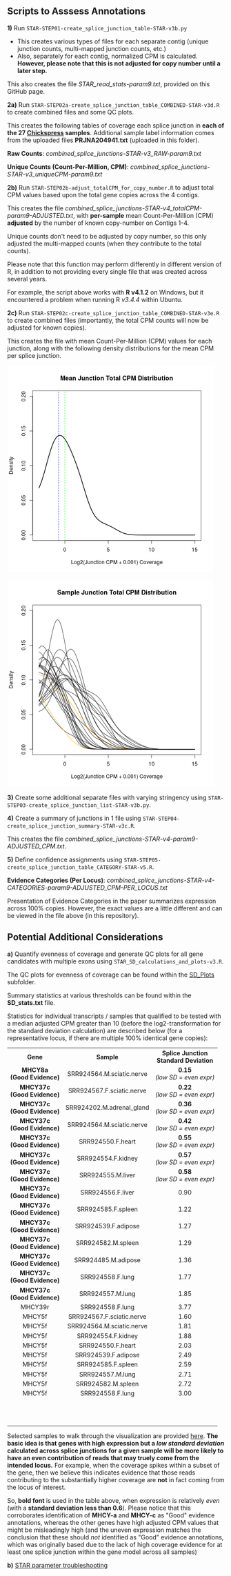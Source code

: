 ## Scripts to Asssess Annotations

**1)** Run `STAR-STEP01-create_splice_junction_table-STAR-v3b.py`

 - This creates various types of files for each separate contig (unique junction counts, multi-mapped junction counts, etc.)
 - Also, separately for each contig, normalized CPM is calculated.  **However, please note that this is not adjusted for copy number until a later step.**

This also creates the file *STAR_read_stats-param9.txt*, provided on this GitHub page.

**2a)** Run `STAR-STEP02a-create_splice_junction_table_COMBINED-STAR-v3d.R` to create combined files and some QC plots.

This creates the following tables of coverage each splice junction in **each of the 27 [Chickspress](https://geneatlas.arl.arizona.edu/) samples**.  Additional sample label information comes from the uploaded files **PRJNA204941.txt** (uploaded in this folder).

**Raw Counts**: *combined_splice_junctions-STAR-v3_RAW-param9.txt*

**Unique Counts (Count-Per-Million, CPM)**: *combined_splice_junctions-STAR-v3_uniqueCPM-param9.txt*

**2b)** Run `STAR-STEP02b-adjust_totalCPM_for_copy_number.R` to adjust total CPM values based upon the total gene copies across the 4 contigs.

This creates the file *combined_splice_junctions-STAR-v4_totalCPM-param9-ADJUSTED.txt*, with **per-sample** mean Count-Per-Million (CPM) **adjusted** by the number of known copy-number on Contigs 1-4.

Unique counts don't need to be adjusted by copy number, so this only adjusted the multi-mapped counts (when they contribute to the total counts).

Please note that this function may perform differently in different version of R, in addition to not providing every single file that was created across several years.

For example, the script above works with **R v4.1.2** on Windows, but it encountered a problem when running R *v3.4.4* within Ubuntu.

**2c)** Run `STAR-STEP02c-create_splice_junction_table_COMBINED-STAR-v3e.R` to create combined files (importantly, the total CPM counts will now be adjusted for known copies).

This creates the file with mean Count-Per-Million (CPM) values for each junction, along with the following density distributions for the mean CPM per splice junction.

![Overall STAR Splice Junction Mean Count-Per-Million Distribution](combined_splice_junctions-STAR-v4_totalCPM-ADJUSTED-junction_average_density-param9.png "Overall STAR Splice Junction Mean Count-Per-Million Distribution")

![Per-Sample STAR Splice Junction Mean Count-Per-Million Distribution](combined_splice_junctions-STAR-v4_totalCPM-ADJUSTED-sample_density-param9.png "Per-Sample STAR Splice Junction Mean Count-Per-Million Distribution")

**3)** Create some additional separate files with varying stringency using `STAR-STEP03-create_splice_junction_list-STAR-v3b.py`.

**4)** Create a summary of junctions in 1 file using `STAR-STEP04-create_splice_junction_summary-STAR-v3c.R`.

This creates the file *combined_splice_junctions-STAR-v4-param9-ADJUSTED_CPM.txt*.

**5)** Define confidence assignments using  `STAR-STEP05-create_splice_junction_table_CATEGORY-STAR-v5.R`.

**Evidence Categories (Per Locus)**: *combined_splice_junctions-STAR-v4-CATEGORIES-param9-ADJUSTED_CPM-PER_LOCUS.txt*

Presentation of Evidence Categories in the paper summarizes expression across 100% copies.  However, the exact values are a little different and can be viewed in the file above (in this repository).

## Potential Additional Considerations

**a)** Quantify evenness of coverage and generate QC plots for all gene candidates with multiple exons using  `STAR_SD_calculations_and_plots-v3.R`.

The QC plots for evenness of coverage can be found within the [SD_Plots](https://github.com/cwarden45/Miller_Red_Jungle_Fowl_MHCY/tree/main/Part2_Annotation/STAR_Splice_Junction_Evidence/SD_Plots) subfolder.

Summary statistics at various thresholds can be found within the **SD_stats.txt** file.

Statistics for individual transcripts / samples that qualified to be tested with a median adjusted CPM greater than 10 (before the log2-transformation for the standard deviation calculation) are described below (for a representative locus, if there are multiple 100% identical gene copies):

<table>
  <tbody>
    <tr>
      <th align="center">Gene</th>
      <th align="center">Sample</th>
	  <th align="center">Splice Junction<br>Standard Deviation</th>
    </tr>
    <tr>
	  <td align="center"><b>MHCY8a<b/></br>(Good Evidence)</td>
      <td align="center">SRR924564.M.sciatic.nerve</td>
     <td align="center"><b>0.15</b><br><i>(low SD = even expr)</i></td>
    </tr>
    <tr>
	  <td align="center"><b>MHCY37c<b/></br>(Good Evidence)</td>
      <td align="center">SRR924567.F.sciatic.nerve</td>
     <td align="center"><b>0.22</b><br><i>(low SD = even expr)</i></td>
    </tr>
    <tr>
	  <td align="center"><b>MHCY37c<b/></br>(Good Evidence)</td>
      <td align="center">SRR924202.M.adrenal_gland</td>
     <td align="center"><b>0.36</b><br><i>(low SD = even expr)</i></td>
    </tr>
    <tr>
	  <td align="center"><b>MHCY37c<b/></br>(Good Evidence)</td>
      <td align="center">SRR924564.M.sciatic.nerve</td>
     <td align="center"><b>0.42</b><br><i>(low SD = even expr)</i></td>
    </tr>
    <tr>
	  <td align="center"><b>MHCY37c<b/></br>(Good Evidence)</td>
      <td align="center">SRR924550.F.heart</td>
     <td align="center"><b>0.55</b><br><i>(low SD = even expr)</i></td>
    </tr>
    <tr>
	  <td align="center"><b>MHCY37c<b/></br>(Good Evidence)</td>
      <td align="center">SRR924554.F.kidney</td>
     <td align="center"><b>0.57</b><br><i>(low SD = even expr)</i></td>
    </tr>
    <tr>
	  <td align="center"><b>MHCY37c<b/></br>(Good Evidence)</td>
      <td align="center">SRR924555.M.liver</td>
     <td align="center"><b>0.58</b><br><i>(low SD = even expr)</i></td>
    </tr>
    <tr>
	  <td align="center"><b>MHCY37c<b/></br>(Good Evidence)</td>
      <td align="center">SRR924556.F.liver</td>
     <td align="center">0.90</td>
    </tr>
    <tr>
	  <td align="center"><b>MHCY37c<b/></br>(Good Evidence)</td>
      <td align="center">SRR924585.F.spleen</td>
     <td align="center">1.22</td>
    </tr>
    <tr>
	  <td align="center"><b>MHCY37c<b/></br>(Good Evidence)</td>
      <td align="center">SRR924539.F.adipose</td>
     <td align="center">1.27</td>
    </tr>
    <tr>
	  <td align="center"><b>MHCY37c<b/></br>(Good Evidence)</td>
      <td align="center">SRR924582.M.spleen</td>
     <td align="center">1.29</td>
    </tr>
    <tr>
	  <td align="center"><b>MHCY37c<b/></br>(Good Evidence)</td>
      <td align="center">SRR924485.M.adipose</td>
     <td align="center">1.36</td>
    </tr>
    <tr>
	  <td align="center"><b>MHCY37c<b/></br>(Good Evidence)</td>
      <td align="center">SRR924558.F.lung</td>
     <td align="center">1.77</td>
    </tr>
    <tr>
	  <td align="center"><b>MHCY37c<b/></br>(Good Evidence)</td>
      <td align="center">SRR924557.M.lung</td>
     <td align="center">1.85</td>
    </tr>
    <tr>
	  <td align="center">MHCY39r</td>
      <td align="center">SRR924558.F.lung</td>
     <td align="center">3.77</td>
    </tr>
    <tr>
	  <td align="center">MHCY5f</td>
      <td align="center">SRR924567.F.sciatic.nerve</td>
     <td align="center">1.60</td>
    </tr>
    <tr>
	  <td align="center">MHCY5f</td>
      <td align="center">SRR924564.M.sciatic.nerve</td>
     <td align="center">1.81</td>
    </tr>
    <tr>
	  <td align="center">MHCY5f</td>
      <td align="center">SRR924554.F.kidney</td>
     <td align="center">1.88</td>
    </tr>
    <tr>
	  <td align="center">MHCY5f</td>
      <td align="center">SRR924550.F.heart</td>
     <td align="center">2.03</td>
    </tr>
    <tr>
	  <td align="center">MHCY5f</td>
      <td align="center">SRR924539.F.adipose</td>
     <td align="center">2.49</td>
    </tr>
    <tr>
	  <td align="center">MHCY5f</td>
      <td align="center">SRR924585.F.spleen</td>
     <td align="center">2.59</td>
    </tr>
    <tr>
	  <td align="center">MHCY5f</td>
      <td align="center">SRR924557.M.lung</td>
     <td align="center">2.71</td>
    </tr>
    <tr>
	  <td align="center">MHCY5f</td>
      <td align="center">SRR924582.M.spleen</td>
     <td align="center">2.72</td>
    </tr>
    <tr>
	  <td align="center">MHCY5f</td>
      <td align="center">SRR924558.F.lung</td>
     <td align="center">3.00</td>
    </tr>
    <tr>
	  <td align="center"></td>
      <td align="center"></td>
     <td align="center"></td>
    </tr>
    <tr>
	  <td align="center"></td>
      <td align="center"></td>
     <td align="center"></td>
    </tr>
    <tr>
	  <td align="center"></td>
      <td align="center"></td>
     <td align="center"></td>
    </tr>
    <tr>
	  <td align="center"></td>
      <td align="center"></td>
     <td align="center"></td>
    </tr>
    <tr>
	  <td align="center"></td>
      <td align="center"></td>
     <td align="center"></td>
    </tr>
    <tr>
	  <td align="center"></td>
      <td align="center"></td>
     <td align="center"></td>
    </tr>
    <tr>
	  <td align="center"></td>
      <td align="center"></td>
     <td align="center"></td>
    </tr>
    <tr>
	  <td align="center"></td>
      <td align="center"></td>
     <td align="center"></td>
    </tr>
    <tr>
	  <td align="center"></td>
      <td align="center"></td>
     <td align="center"></td>
    </tr>
    <tr>
	  <td align="center"></td>
      <td align="center"></td>
     <td align="center"></td>
    </tr>
    <tr>
	  <td align="center"></td>
      <td align="center"></td>
     <td align="center"></td>
    </tr>
    <tr>
	  <td align="center"></td>
      <td align="center"></td>
     <td align="center"></td>
    </tr>
</tbody>
</table>

Selected samples to walk through the visualization are provided [here]().  **The basic idea is that genes with high expression but a *low standard deviation* calculated across splice junctions for a given sample will be more likely to have an even contribution of reads that may truely come from the intended locus.**  For example, when the coverage spikes within a subset of the gene, then we believe this indicates evidence that those reads contributing to the substantially higher coverage are **not** in fact coming from the locus of interest.

So, **bold font** is used in the table above, when expression is relatively *even* (with a **standard deviation less than 0.6**).  Please notice that this corroborates identification of **MHCY-a** and **MHCY-c** as "Good" evidence annotations, whereas the other genes have high adjusted CPM values that might be misleadingly high (and the uneven expression matches the conclusion that these should *not* identified as "Good" evidence annotations, which was originally based due to the lack of high coverage evidence for at least one splice junction within the gene model across all samples)

**b)** [STAR parameter troubleshooting](https://github.com/cwarden45/Miller_Red_Jungle_Fowl_MHCY/discussions/2)
